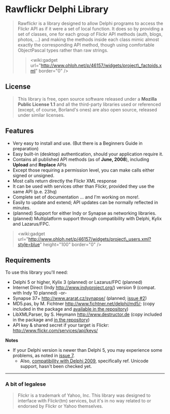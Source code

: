 # Rawflickr Delphi Library #

> Rawflickr is a library designed to allow Delphi programs to access the Flickr API as if it were a set of local function. It does so by providing a set of classes, one for each group of Flickr API methods (auth, blogs, photos, ...) and making the methods inside each class mimic almost exactly the corresponding API method, though using comfortable ObjectPascal types rather than raw strings.
> > &lt;wiki:gadget url="http://www.ohloh.net/p/46157/widgets/project\_factoids.xml" border="0" /&gt;
## License ##


> This library is free, open source software released under a **Mozilla Public License 1.1** and all the third-party libraries used or referenced (except, of course, Borland's ones) are also open source, released under similar licenses.

## Features ##
  * Very easy to install and use. (But there is a Beginners Guide in preparation)
  * Easy built-in (desktop) authentication, should your application require it.
  * Contains all published API methods (as of **June, 2008**), including **Upload** and **Replace** APIs
  * Except those requiring a permission level, you can make calls either signed or unsigned.
  * Most calls return directly the Flickr XML response
  * It can be used with services other than Flickr, provided they use the same API (p.e. 23hq)
  * Complete set of documentation ... and I'm working on more!.
  * Easily to update and extend; API updates can be normally reflected in minutes.
  * (planned) Support for either Indy or Synapse as networking libraries.
  * (planned) Multiplatform support through compatibility with Delphi, Kylix and Lazarus/FPC.
> &lt;wiki:gadget url="http://www.ohloh.net/p/46157/widgets/project\_users.xml?style=blue" height="100"  border="0" /&gt;
## Requirements ##

To use this library you'll need:
  * Delphi 5 or higher, Kylix 3 (planned) or Lazarus/FPC (planned)
  * Internet Direct (Indy <http://www.indyproject.org/>) version 9 (compat. with Indy 10 planned) -or-
  * Synapse 37+ <http://www.ararat.cz/synapse/> (planned; [issue #2](http://code.google.com/p/rawflickr/issues/detail?id=2))
  * MD5.pas, by M. Fichtner <http://www.fichtner.net/delphi/md5/>; (copy included in the package and [available in the repository](http://rawflickr.googlecode.com/svn/externals/MD5.zip))
  * LibXMLParser, by S. Heymann <http://www.destructor.de> (copy included in the package and [in the repository](http://rawflickr.googlecode.com/svn/externals/xmlparser.zip))
  * API key & shared secret if your target is Flickr:  http://www.flickr.com/services/api/keys/

**Notes**
  * If your Delphi version is newer than Delphi 5, you may experience some problems, as noted in [issue 7](http://code.google.com/p/rawflickr/issues/detail?id=7).
    * Also, [compatibility with Delphi 2009](http://code.google.com/p/rawflickr/issues/detail?id=10), specifically ref. Unicode support, hasn't been checked yet.


---

### A bit of legalese ###

> Flickr is a trademark of Yahoo, Inc. This library was designed to interface with Flickr(tm) services, but it's in no way related to or endorsed by Flickr or Yahoo themselves.